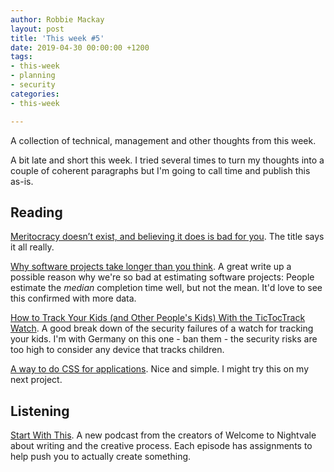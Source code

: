 ```yaml
---
author: Robbie Mackay
layout: post
title: 'This week #5'
date: 2019-04-30 00:00:00 +1200
tags:
- this-week
- planning
- security
categories:
- this-week

---
```

A collection of technical, management and other thoughts from this week.

A bit late and short this week. I tried several times to turn my thoughts into a couple of coherent paragraphs but I'm going to call time and publish this as-is.

## Reading

[Meritocracy doesn’t exist, and believing it does is bad for you](https://www.fastcompany.com/40510522/meritocracy-doesnt-exist-and-believing-it-does-is-bad-for-you "Meritocracy doesn’t exist, and believing it does is bad for you"). The title says it all really.

[Why software projects take longer than you think](https://erikbern.com/2019/04/15/why-software-projects-take-longer-than-you-think-a-statistical-model.html). A great write up a possible reason why we're so bad at estimating software projects: People estimate the _median_ completion time well, but not the mean. It'd love to see this confirmed with more data.

[How to Track Your Kids (and Other People's Kids) With the TicTocTrack Watch](https://www.troyhunt.com/how-to-track-your-kids-and-other-peoples-kids-with-the-tictoctrack-watch). A good break down of the security failures of a watch for tracking your kids. I'm with Germany on this one - ban them -  the security risks are too high to consider any device that tracks children.

[A way to do CSS for applications](https://macwright.org/2019/02/09/tachyons-css.html). Nice and simple. I might try this on my next project.

## Listening

[Start With This](http://www.nightvalepresents.com/startwiththis). A new podcast from the creators of Welcome to Nightvale about writing and the creative process. Each episode has assignments to help push you to actually create something.